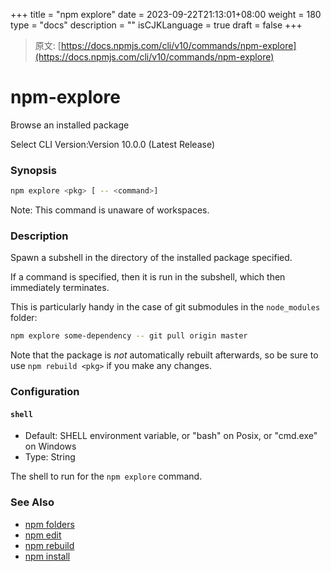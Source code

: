 +++
title = "npm explore"
date = 2023-09-22T21:13:01+08:00
weight = 180
type = "docs"
description = ""
isCJKLanguage = true
draft = false
+++

> 原文: [https://docs.npmjs.com/cli/v10/commands/npm-explore](https://docs.npmjs.com/cli/v10/commands/npm-explore)

# npm-explore

Browse an installed package

Select CLI Version:Version 10.0.0 (Latest Release)

### Synopsis



```bash
npm explore <pkg> [ -- <command>]
```

Note: This command is unaware of workspaces.

### Description

Spawn a subshell in the directory of the installed package specified.

If a command is specified, then it is run in the subshell, which then immediately terminates.

This is particularly handy in the case of git submodules in the `node_modules` folder:



```bash
npm explore some-dependency -- git pull origin master
```

Note that the package is *not* automatically rebuilt afterwards, so be sure to use `npm rebuild <pkg>` if you make any changes.

### Configuration

#### `shell`

- Default: SHELL environment variable, or "bash" on Posix, or "cmd.exe" on Windows
- Type: String

The shell to run for the `npm explore` command.

### See Also

- [npm folders](https://docs.npmjs.com/cli/v10/configuring-npm/folders)
- [npm edit](https://docs.npmjs.com/cli/v10/commands/npm-edit)
- [npm rebuild](https://docs.npmjs.com/cli/v10/commands/npm-rebuild)
- [npm install](https://docs.npmjs.com/cli/v10/commands/npm-install)
